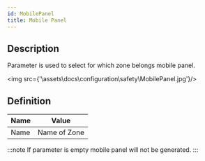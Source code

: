 ```yaml
---
id: MobilePanel
title: Mobile Panel
---
```


## Description

Parameter is used to select for which zone belongs mobile panel.

<img src={'\\assets\\docs\\configuration\\safety\\MobilePanel.jpg'}/>

## Definition

| Name              |      Value|
| -------------     | -------------------|
| Name              | Name of Zone       | 

:::note
If parameter is empty mobile panel will not be generated.
:::